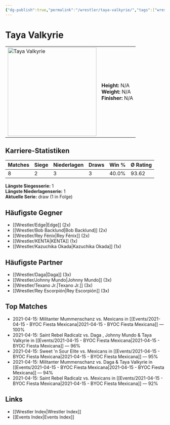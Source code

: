 ```yaml
---
{"dg-publish":true,"permalink":"/wrestler/taya-valkyrie/","tags":["wrestler"],"noteIcon":"","created":"2025-08-11T09:33:21.255+02:00"}
---
```



# Taya Valkyrie

<table>
<tr>
<td><img src="Taya Valkyrie.png" width="280" alt="Taya Valkyrie"></td>
<td>
<b>Height:</b> N/A<br>
<b>Weight:</b> N/A<br>
<b>Finisher:</b> N/A<br>
</td>
</tr>
</table>

## Karriere-Statistiken

| Matches | Siege | Niederlagen | Draws | Win % | Ø Rating |
|---------|-------|-------------|-------|-------|-----------|
| 8 | 2 | 3 | 3 | 40.0% | 93.62 |

**Längste Siegesserie:** 1<br>**Längste Niederlagenserie:** 1<br>**Aktuelle Serie:** draw (1 in Folge)


## Häufigste Gegner
- [[Wrestler/Edge\|Edge]] (2x)
- [[Wrestler/Bob Backlund\|Bob Backlund]] (2x)
- [[Wrestler/Rey Fénix\|Rey Fénix]] (2x)
- [[Wrestler/KENTA\|KENTA]] (1x)
- [[Wrestler/Kazuchika Okada\|Kazuchika Okada]] (1x)

## Häufigste Partner
- [[Wrestler/Daga\|Daga]] (3x)
- [[Wrestler/Johnny Mundo\|Johnny Mundo]] (3x)
- [[Wrestler/Texano Jr.\|Texano Jr.]] (3x)
- [[Wrestler/Rey Escorpión\|Rey Escorpión]] (3x)

## Top Matches
- 2021-04-15: Militanter Mummenschanz vs. Mexicans in [[Events/2021-04-15 - BYOC Fiesta Mexicana\|2021-04-15 - BYOC Fiesta Mexicana]] — 100%
- 2021-04-15: Saint Rebel Radicalz vs. Daga , Johnny Mundo & Taya Valkyrie in [[Events/2021-04-15 - BYOC Fiesta Mexicana\|2021-04-15 - BYOC Fiesta Mexicana]] — 96%
- 2021-04-15: Sweet 'n Sour Elite vs. Mexicans in [[Events/2021-04-15 - BYOC Fiesta Mexicana\|2021-04-15 - BYOC Fiesta Mexicana]] — 95%
- 2021-04-15: Militanter Mummenschanz vs. Daga  & Taya Valkyrie in [[Events/2021-04-15 - BYOC Fiesta Mexicana\|2021-04-15 - BYOC Fiesta Mexicana]] — 94%
- 2021-04-15: Saint Rebel Radicalz vs. Mexicans in [[Events/2021-04-15 - BYOC Fiesta Mexicana\|2021-04-15 - BYOC Fiesta Mexicana]] — 92%

## Links
- [[Wrestler Index\|Wrestler Index]]
- [[Events Index\|Events Index]]
